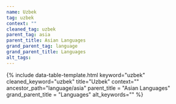 ```yaml
---
name: Uzbek
tag: uzbek
context: ""
cleaned_tag: uzbek
parent_tag: asia
parent_title: Asian Languages
grand_parent_tag: language
grand_parent_title: Languages
alt_tags: 
---
```


{% include data-table-template.html 
  keyword="uzbek" 
  cleaned_keyword="uzbek" 
  title="Uzbek"
  context=""
  ancestor_path="language/asia" 
  parent_title = "Asian Languages"
  grand_parent_title = "Languages"
  alt_keywords=""
%}

